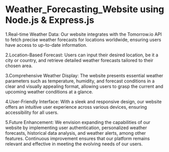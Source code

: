 # Weather_Forecasting_Website using Node.js & Express.js

1.Real-time Weather Data: Our website integrates with the Tomorrow.io API to fetch precise weather forecasts for locations worldwide, ensuring users have access to up-to-date information.

2.Location-Based Forecast: Users can input their desired location, be it a city or country, and retrieve detailed weather forecasts tailored to their chosen area.

3.Comprehensive Weather Display: The website presents essential weather parameters such as temperature, humidity, and forecast conditions in a clear and visually appealing format, allowing users to grasp the current and upcoming weather conditions at a glance.

4.User-Friendly Interface: With a sleek and responsive design, our website offers an intuitive user experience across various devices, ensuring accessibility for all users.

5.Future Enhancement: We envision expanding the capabilities of our website by implementing user authentication, personalized weather forecasts, historical data analysis, and weather alerts, among other features. Continuous improvement ensures that our platform remains relevant and effective in meeting the evolving needs of our users.
